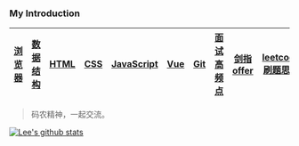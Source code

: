 ### My Introduction

|[浏览器](https://github.com/lf2021/Front-End-Interview/blob/master/01.浏览器/浏览器.md)|[数据结构](https://github.com/lf2021/Front-End-Interview/blob/master/02.数据结构与算法/数据结构与算法.md)|[HTML](https://github.com/lf2021/Front-End-Interview/blob/master/03.HTML/html.md)|[CSS](https://github.com/lf2021/Front-End-Interview/blob/master/04.CSS/css.md)|[JavaScript](https://github.com/lf2021/Front-End-Interview/blob/master/05.JavaScript/js.md)|[Vue](https://github.com/lf2021/Front-End-Interview/blob/master/06.Vue/vue.md)|[Git](https://github.com/lf2021/Front-End-Interview/blob/master/10.git常用指令/git常用指令.md)|[面试高频点](https://github.com/lf2021/Front-End-Interview/blob/master/08.面试高频手撕代码题/面试高频手撕代码题.md)|[剑指offer](https://github.com/lf2021/Front-End-Interview/blob/master/07.算法刷题/牛客网%20-%20剑指offer.md)|[leetcode刷题思路](https://github.com/lf2021/Front-End-Interview/blob/master/07.算法刷题/leetcode思路.md)|[我的校招](https://github.com/lf2021/Front-End-Interview/blob/master/09.%E9%9D%A2%E8%AF%95%E5%A4%8D%E7%9B%98/Lee%E7%9A%84%E9%9D%A2%E8%AF%95%E8%AE%B0%E5%BD%95.md)|
|:----:|:----:|:----:|:----:|:----:|:----:|:----:|:----:|:----:|:----:|:----:|

> 码农精神，一起交流。

[![Lee's github stats](https://github-readme-stats.vercel.app/api?username=lf2021&show_icons=true&theme=blueberry&show_owner=true)](https://github.com/anuraghazra/github-readme-stats)
